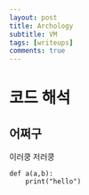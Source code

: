 ```yaml
---
layout: post
title: Archology
subtitle: VM
tags: [writeups]
comments: true
---
```


# 코드 해석
## 어쩌구
이러쿵 저러쿵
```
def a(a,b):
    print("hello")
```
